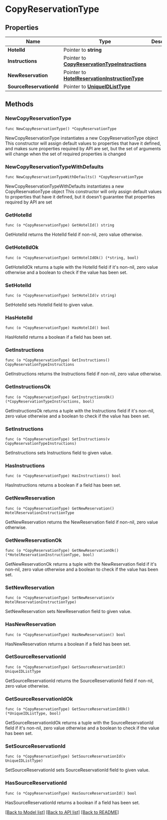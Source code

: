 # CopyReservationType

## Properties

Name | Type | Description | Notes
------------ | ------------- | ------------- | -------------
**HotelId** | Pointer to **string** |  | [optional] 
**Instructions** | Pointer to [**CopyReservationTypeInstructions**](CopyReservationTypeInstructions.md) |  | [optional] 
**NewReservation** | Pointer to [**HotelReservationInstructionType**](HotelReservationInstructionType.md) |  | [optional] 
**SourceReservationId** | Pointer to [**UniqueIDListType**](UniqueIDListType.md) |  | [optional] 

## Methods

### NewCopyReservationType

`func NewCopyReservationType() *CopyReservationType`

NewCopyReservationType instantiates a new CopyReservationType object
This constructor will assign default values to properties that have it defined,
and makes sure properties required by API are set, but the set of arguments
will change when the set of required properties is changed

### NewCopyReservationTypeWithDefaults

`func NewCopyReservationTypeWithDefaults() *CopyReservationType`

NewCopyReservationTypeWithDefaults instantiates a new CopyReservationType object
This constructor will only assign default values to properties that have it defined,
but it doesn't guarantee that properties required by API are set

### GetHotelId

`func (o *CopyReservationType) GetHotelId() string`

GetHotelId returns the HotelId field if non-nil, zero value otherwise.

### GetHotelIdOk

`func (o *CopyReservationType) GetHotelIdOk() (*string, bool)`

GetHotelIdOk returns a tuple with the HotelId field if it's non-nil, zero value otherwise
and a boolean to check if the value has been set.

### SetHotelId

`func (o *CopyReservationType) SetHotelId(v string)`

SetHotelId sets HotelId field to given value.

### HasHotelId

`func (o *CopyReservationType) HasHotelId() bool`

HasHotelId returns a boolean if a field has been set.

### GetInstructions

`func (o *CopyReservationType) GetInstructions() CopyReservationTypeInstructions`

GetInstructions returns the Instructions field if non-nil, zero value otherwise.

### GetInstructionsOk

`func (o *CopyReservationType) GetInstructionsOk() (*CopyReservationTypeInstructions, bool)`

GetInstructionsOk returns a tuple with the Instructions field if it's non-nil, zero value otherwise
and a boolean to check if the value has been set.

### SetInstructions

`func (o *CopyReservationType) SetInstructions(v CopyReservationTypeInstructions)`

SetInstructions sets Instructions field to given value.

### HasInstructions

`func (o *CopyReservationType) HasInstructions() bool`

HasInstructions returns a boolean if a field has been set.

### GetNewReservation

`func (o *CopyReservationType) GetNewReservation() HotelReservationInstructionType`

GetNewReservation returns the NewReservation field if non-nil, zero value otherwise.

### GetNewReservationOk

`func (o *CopyReservationType) GetNewReservationOk() (*HotelReservationInstructionType, bool)`

GetNewReservationOk returns a tuple with the NewReservation field if it's non-nil, zero value otherwise
and a boolean to check if the value has been set.

### SetNewReservation

`func (o *CopyReservationType) SetNewReservation(v HotelReservationInstructionType)`

SetNewReservation sets NewReservation field to given value.

### HasNewReservation

`func (o *CopyReservationType) HasNewReservation() bool`

HasNewReservation returns a boolean if a field has been set.

### GetSourceReservationId

`func (o *CopyReservationType) GetSourceReservationId() UniqueIDListType`

GetSourceReservationId returns the SourceReservationId field if non-nil, zero value otherwise.

### GetSourceReservationIdOk

`func (o *CopyReservationType) GetSourceReservationIdOk() (*UniqueIDListType, bool)`

GetSourceReservationIdOk returns a tuple with the SourceReservationId field if it's non-nil, zero value otherwise
and a boolean to check if the value has been set.

### SetSourceReservationId

`func (o *CopyReservationType) SetSourceReservationId(v UniqueIDListType)`

SetSourceReservationId sets SourceReservationId field to given value.

### HasSourceReservationId

`func (o *CopyReservationType) HasSourceReservationId() bool`

HasSourceReservationId returns a boolean if a field has been set.


[[Back to Model list]](../README.md#documentation-for-models) [[Back to API list]](../README.md#documentation-for-api-endpoints) [[Back to README]](../README.md)


